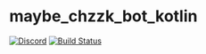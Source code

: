 # maybe_chzzk_bot_kotlin

[![Discord](https://img.shields.io/discord/1250093195870867577)](https://discord.gg/up8ANZegmy) [![Build Status](https://teamcity.mori.space/app/rest/builds/buildType:NabotChzzkBot_Build/statusIcon)](https://teamcity.mori.space/project/NabotChzzkBot)